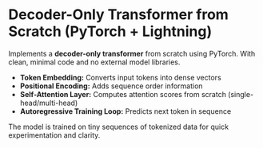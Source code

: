 # Decoder-Only Transformer from Scratch (PyTorch + Lightning)

Implements a **decoder-only transformer** from scratch using PyTorch. With clean, minimal code and no external model libraries.


* **Token Embedding:** Converts input tokens into dense vectors
* **Positional Encoding:** Adds sequence order information
* **Self-Attention Layer:** Computes attention scores from scratch (single-head/multi-head)
* **Autoregressive Training Loop:** Predicts next token in sequence

The model is trained on tiny sequences of tokenized data for quick experimentation and clarity.

